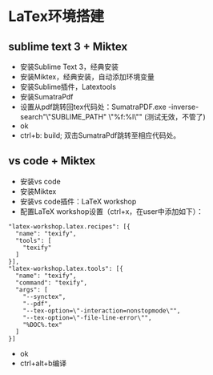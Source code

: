# LaTex环境搭建
## sublime text 3 + Miktex 
- 安装Sublime Text 3，经典安装
- 安装Miktex，经典安装，自动添加环境变量
- 安装Sublime插件，Latextools
- 安装SumatraPdf
- 设置从pdf跳转回tex代码处：SumatraPDF.exe -inverse-search"\\"SUBLIME_PATH" \\"%f:%l\\"" (测试无效，不管了)
- ok
- ctrl+b: build; 双击SumatraPdf跳转至相应代码处。
## vs code + Miktex ##
- 安装vs code
- 安装Miktex
- 安装vs code插件：LaTeX workshop
- 配置LaTeX workshop设置（ctrl+x，在user中添加如下）：
```
"latex-workshop.latex.recipes": [{
  "name": "texify",
  "tools": [
    "texify"
  ]
}],
"latex-workshop.latex.tools": [{
  "name": "texify",
  "command": "texify",
  "args": [
    "--synctex",
    "--pdf",
    "--tex-option=\"-interaction=nonstopmode\"",
    "--tex-option=\"-file-line-error\"",
    "%DOC%.tex"
  ]
}]
```
- ok
- ctrl+alt+b编译
